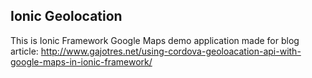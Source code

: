 ## Ionic Geolocation

This is Ionic Framework Google Maps demo application made for blog article: http://www.gajotres.net/using-cordova-geoloacation-api-with-google-maps-in-ionic-framework/


